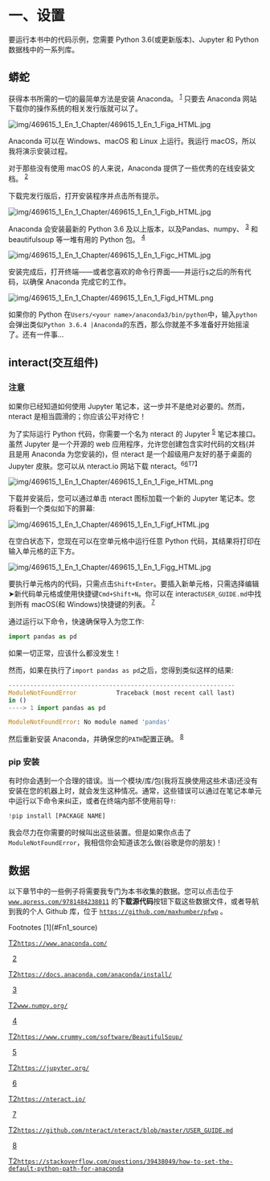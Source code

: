 # 一、设置

要运行本书中的代码示例，您需要 Python 3.6(或更新版本)、Jupyter 和 Python 数据栈中的一系列库。

## 蟒蛇

获得本书所需的一切的最简单方法是安装 Anaconda。 <sup>[1](#Fn1)</sup> 只要去 Anaconda 网站下载你的操作系统的相关发行版就可以了。

![img/469615_1_En_1_Chapter/469615_1_En_1_Figa_HTML.jpg](img/469615_1_En_1_Chapter/469615_1_En_1_Figa_HTML.jpg)

Anaconda 可以在 Windows、macOS 和 Linux 上运行。我运行 macOS，所以我将演示安装过程。

对于那些没有使用 macOS 的人来说，Anaconda 提供了一些优秀的在线安装文档。 <sup>[2](#Fn2)</sup>

下载完发行版后，打开安装程序并点击所有提示。

![img/469615_1_En_1_Chapter/469615_1_En_1_Figb_HTML.jpg](img/469615_1_En_1_Chapter/469615_1_En_1_Figb_HTML.jpg)

Anaconda 会安装最新的 Python 3.6 及以上版本，以及Pandas、numpy、 <sup>[3](#Fn3)</sup> 和 beautifulsoup 等一堆有用的 Python 包。 <sup>[4](#Fn4)</sup>

![img/469615_1_En_1_Chapter/469615_1_En_1_Figc_HTML.jpg](img/469615_1_En_1_Chapter/469615_1_En_1_Figc_HTML.jpg)

安装完成后，打开终端——或者您喜欢的命令行界面——并运行`$`之后的所有代码，以确保 Anaconda 完成它的工作。

![img/469615_1_En_1_Chapter/469615_1_En_1_Figd_HTML.png](img/469615_1_En_1_Chapter/469615_1_En_1_Figd_HTML.png)

如果你的 Python 在`Users/<your name>/anaconda3/bin/python`中，输入`python`会弹出类似`Python 3.6.4 |Anaconda`的东西，那么你就差不多准备好开始摇滚了。还有一件事…

## interact(交互组件)

### 注意

如果你已经知道如何使用 Jupyter 笔记本，这一步并不是绝对必要的。然而，nteract 是相当圆滑的；你应该公平对待它！

为了实际运行 Python 代码，你需要一个名为 nteract 的 Jupyter <sup>[5](#Fn5)</sup> 笔记本接口。虽然 Jupyter 是一个开源的 web 应用程序，允许您创建包含实时代码的文档(并且是用 Anaconda 为您安装的)，但 nteract 是一个超级用户友好的基于桌面的 Jupyter 皮肤。您可以从 nteract.io 网站下载 nteract。<sup>6[6](#Fn6)T7】</sup>

![img/469615_1_En_1_Chapter/469615_1_En_1_Fige_HTML.png](img/469615_1_En_1_Chapter/469615_1_En_1_Fige_HTML.png)

下载并安装后，您可以通过单击 nteract 图标加载一个新的 Jupyter 笔记本。您将看到一个类似如下的屏幕:

![img/469615_1_En_1_Chapter/469615_1_En_1_Figf_HTML.jpg](img/469615_1_En_1_Chapter/469615_1_En_1_Figf_HTML.jpg)

在空白状态下，您现在可以在空单元格中运行任意 Python 代码，其结果将打印在输入单元格的正下方。

![img/469615_1_En_1_Chapter/469615_1_En_1_Figg_HTML.jpg](img/469615_1_En_1_Chapter/469615_1_En_1_Figg_HTML.jpg)

要执行单元格内的代码，只需点击`Shift+Enter`。要插入新单元格，只需选择编辑➤新代码单元格或使用快捷键`Cmd+Shift+N`。你可以在 interact`USER_GUIDE.md`中找到所有 macOS(和 Windows)快捷键的列表。 <sup>[7](#Fn7)</sup>

通过运行以下命令，快速确保导入为您工作:

```py
import pandas as pd

```

如果一切正常，应该什么都没发生！

然而，如果在执行了`import pandas as pd`之后，您得到类似这样的结果:

```py
---------------------------------------------------------------
ModuleNotFoundError           Traceback (most recent call last)
in ()
----> 1 import pandas as pd

ModuleNotFoundError: No module named 'pandas'

```

然后重新安装 Anaconda，并确保您的`PATH`配置正确。 <sup>[8](#Fn8)</sup>

### pip 安装

有时你会遇到一个合理的错误。当一个模块/库/包(我将互换使用这些术语)还没有安装在您的机器上时，就会发生这种情况。通常，这些错误可以通过在笔记本单元中运行以下命令来纠正，或者在终端内部不使用前导`!`:

```py
!pip install [PACKAGE NAME]

```

我会尽力在你需要的时候叫出这些装置。但是如果你点击了`ModuleNotFoundError`，我相信你会知道该怎么做(谷歌是你的朋友)！

## 数据

以下章节中的一些例子将需要我专门为本书收集的数据。您可以点击位于 [`www.apress.com/9781484238011`](http://www.apress.com/9781484238011) 的**下载源代码**按钮下载这些数据文件，或者导航到我的个人 Github 库，位于 [`https://github.com/maxhumber/pfwp`](https://github.com/maxhumber/pfwp) 。

<aside class="FootnoteSection" epub:type="footnotes">Footnotes [1](#Fn1_source)

[T2`https://www.anaconda.com/`](https://www.anaconda.com/)

  [2](#Fn2_source)

[T2`https://docs.anaconda.com/anaconda/install/`](https://docs.anaconda.com/anaconda/install/)

  [3](#Fn3_source)

[T2`www.numpy.org/`](http://www.numpy.org/)

  [4](#Fn4_source)

[T2`https://www.crummy.com/software/BeautifulSoup/`](https://www.crummy.com/software/BeautifulSoup/)

  [5](#Fn5_source)

[T2`https://jupyter.org/`](https://jupyter.org/)

  [6](#Fn6_source)

[T2`https://nteract.io/`](https://nteract.io/)

  [7](#Fn7_source)

[T2`https://github.com/nteract/nteract/blob/master/USER_GUIDE.md`](https://github.com/nteract/nteract/blob/master/USER_GUIDE.md)

  [8](#Fn8_source)

[T2`https://stackoverflow.com/questions/39438049/how-to-set-the-default-python-path-for-anaconda`](https://stackoverflow.com/questions/39438049/how-to-set-the-default-python-path-for-anaconda)

 </aside>